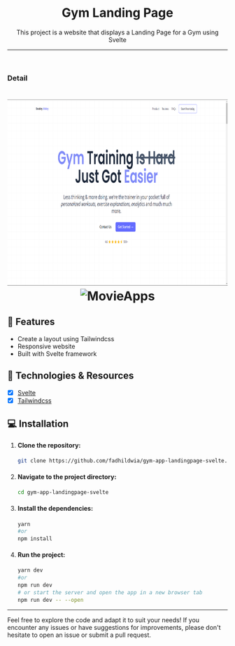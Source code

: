 <h1 align="center">Gym Landing Page</h1>

<p align="center">This project is a website that displays a Landing Page for a Gym using Svelte</p>

---

<br>

### Detail

<h1 align="center">
  <img alt="MovieApps" title="MovieApps" src="./github/home.png" height="425" />
  <img alt="MovieApps" title="MovieApps" src="./github/full.gif" height="425" />
</h1>

## 📱 Features

- Create a layout using Tailwindcss
- Responsive website
- Built with Svelte framework

## 🚀 Technologies & Resources

- [x] [Svelte](https://svelte.dev/docs/introduction)
- [x] [Tailwindcss](https://tailwindcss.com/docs/installation)

## 💻 Installation

1. #### Clone the repository:

   ```bash
   git clone https://github.com/fadhildwia/gym-app-landingpage-svelte.git
   ```

2. #### Navigate to the project directory:

   ```bash
   cd gym-app-landingpage-svelte
   ```

3. #### Install the dependencies:
   ```bash
   yarn
   #or
   npm install
   ```
4. #### Run the project:
   ```bash
   yarn dev
   #or
   npm run dev
   # or start the server and open the app in a new browser tab
   npm run dev -- --open
   ```

<!-- ## License

This example application is licensed under the [MIT License](LICENSE).

--- -->

---

Feel free to explore the code and adapt it to suit your needs! If you encounter any issues or have suggestions for improvements, please don't hesitate to open an issue or submit a pull request.
